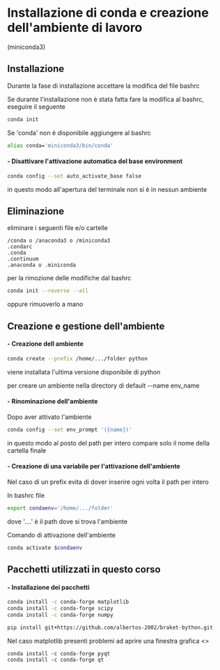 # Installazione di conda e creazione dell'ambiente di lavoro

(miniconda3)

## Installazione

Durante la fase di installazione accettare la modifica del file bashrc

Se durante l'installazione non è stata fatta fare la modifica al bashrc, eseguire il seguente
```bash 
conda init
```

Se 'conda' non è disponibile aggiungere al bashrc
```bash
alias conda='miniconda3/bin/conda'
```


#### - Disattivare l'attivazione automatica del base environment
```bash
conda config --set auto_activate_base false
```
in questo modo all'apertura del terminale non si è in nessun ambiente

## Eliminazione

eliminare i seguenti file e/o cartelle

``` 
/conda o /anaconda3 o /miniconda3
.condarc
.conda
.continuum
.anaconda o .miniconda
```

per la rimozione delle modifiche dal bashrc
```bash
conda init --reverse --all
```
oppure rimuoverlo a mano

## Creazione e gestione dell'ambiente

#### - Creazione dell ambiente
```bash
conda create --prefix /home/.../folder python
```
viene installata l'ultima versione disponibile di python

per creare un ambiente nella directory di default --name env_name

#### - Rinominazione dell'ambiente
Dopo aver attivato l'ambiente
```bash
conda config --set env_prompt '({name})'
```
in questo modo al posto del path per intero compare solo il nome della cartella finale

#### - Creazione di una variabile per l'attivazione dell'ambiente

Nel caso di un prefix evita di dover inserire ogni volta il path per intero

In bashrc file
```bash  
export condaenv='/home/.../folder'
```    
dove '....' è il path dove si trova l'ambiente

Comando di attivazione dell'ambiente
```bash
conda activate $condaenv
```

## Pacchetti utilizzati in questo corso

#### - Installazione dei pacchetti
```bash
conda install -c conda-forge matplotlib
conda install -c conda-forge scipy
conda install -c conda-forge numpy

pip install git+https://github.com/albertos-2002/braket-bython.git
```

Nel caso matplotlib presenti problemi ad aprire una finestra grafica <>
```
conda install -c conda-forge pyqt
conda install -c conda-forge qt
```

